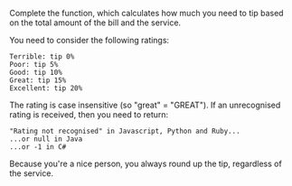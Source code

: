  
Complete the function, which calculates how much you need to tip based on the total amount of the bill and the service.

You need to consider the following ratings:

    Terrible: tip 0%
    Poor: tip 5%
    Good: tip 10%
    Great: tip 15%
    Excellent: tip 20%

The rating is case insensitive (so "great" = "GREAT"). If an unrecognised rating is received, then you need to return:

    "Rating not recognised" in Javascript, Python and Ruby...
    ...or null in Java
    ...or -1 in C#

Because you're a nice person, you always round up the tip, regardless of the service.
